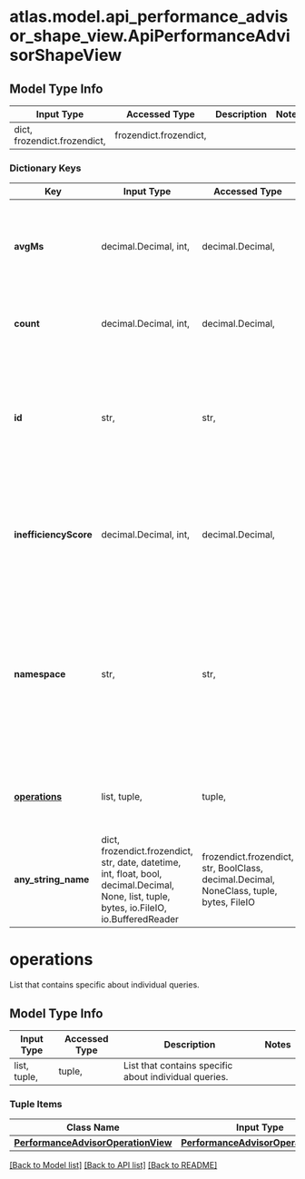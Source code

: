 # atlas.model.api_performance_advisor_shape_view.ApiPerformanceAdvisorShapeView

## Model Type Info
Input Type | Accessed Type | Description | Notes
------------ | ------------- | ------------- | -------------
dict, frozendict.frozendict,  | frozendict.frozendict,  |  | 

### Dictionary Keys
Key | Input Type | Accessed Type | Description | Notes
------------ | ------------- | ------------- | ------------- | -------------
**avgMs** | decimal.Decimal, int,  | decimal.Decimal,  | Average duration in milliseconds for the queries examined that match this shape. | [optional] value must be a 64 bit integer
**count** | decimal.Decimal, int,  | decimal.Decimal,  | Number of queries examined that match this shape. | [optional] value must be a 64 bit integer
**id** | str,  | str,  | Unique 24-hexadecimal digit string that identifies this shape. This string exists only for the duration of this API request. | [optional] 
**inefficiencyScore** | decimal.Decimal, int,  | decimal.Decimal,  | Average number of documents read for every document that the query returns. | [optional] value must be a 64 bit integer
**namespace** | str,  | str,  | Human-readable label that identifies the namespace on the specified host. The resource expresses this parameter value as &#x60;&lt;database&gt;.&lt;collection&gt;&#x60;. | [optional] 
**[operations](#operations)** | list, tuple,  | tuple,  | List that contains specific about individual queries. | [optional] 
**any_string_name** | dict, frozendict.frozendict, str, date, datetime, int, float, bool, decimal.Decimal, None, list, tuple, bytes, io.FileIO, io.BufferedReader | frozendict.frozendict, str, BoolClass, decimal.Decimal, NoneClass, tuple, bytes, FileIO | any string name can be used but the value must be the correct type | [optional]

# operations

List that contains specific about individual queries.

## Model Type Info
Input Type | Accessed Type | Description | Notes
------------ | ------------- | ------------- | -------------
list, tuple,  | tuple,  | List that contains specific about individual queries. | 

### Tuple Items
Class Name | Input Type | Accessed Type | Description | Notes
------------- | ------------- | ------------- | ------------- | -------------
[**PerformanceAdvisorOperationView**](PerformanceAdvisorOperationView.md) | [**PerformanceAdvisorOperationView**](PerformanceAdvisorOperationView.md) | [**PerformanceAdvisorOperationView**](PerformanceAdvisorOperationView.md) |  | 

[[Back to Model list]](../../README.md#documentation-for-models) [[Back to API list]](../../README.md#documentation-for-api-endpoints) [[Back to README]](../../README.md)

